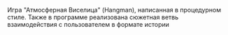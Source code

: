 Игра "Атмосферная Виселица" (Hangman), написанная в процедурном стиле. Также в программе реализована сюжетная ветвь взаимодействия с пользователем в формате истории
